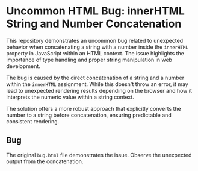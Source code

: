 # Uncommon HTML Bug: innerHTML String and Number Concatenation

This repository demonstrates an uncommon bug related to unexpected behavior when concatenating a string with a number inside the `innerHTML` property in JavaScript within an HTML context.  The issue highlights the importance of type handling and proper string manipulation in web development.

The bug is caused by the direct concatenation of a string and a number within the `innerHTML` assignment. While this doesn't throw an error, it may lead to unexpected rendering results depending on the browser and how it interprets the numeric value within a string context. 

The solution offers a more robust approach that explicitly converts the number to a string before concatenation, ensuring predictable and consistent rendering.

## Bug

The original `bug.html` file demonstrates the issue. Observe the unexpected output from the concatenation.